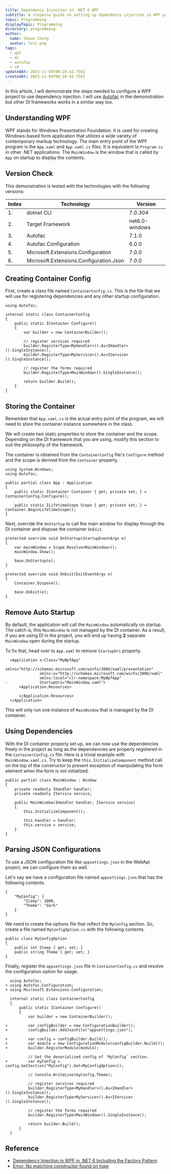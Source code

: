 ```yaml
---
title: Dependency Injection in .NET 6 WPF
subtitle: A stepwise guide on setting up dependency injection in WPF project with Autofac
topic: Programming
displayTopic: Programming
directory: programming
author:
  name: Shaun Chong
  avatar: levi.png
tags:
  - wpf
  - di
  - autofac
  - c#
updatedAt: 2023-11-04T08:28:42.756Z
createdAt: 2023-11-04T08:28:42.756Z
---
```


In this article, I will demonstrate the steps needed to configure a WPF project to use dependency injection. I will use [Autofac](https://autofac.org/) in the demonstration but other DI frameworks works in a similar way too.

## Understanding WPF

WPF stands for Windows Presentation Foundation. It is used for creating Windows-based form application that utilizes a wide variety of contemporary markup technology. The main entry point of the WPF program is the `App.xaml` and `App.xaml.cs` files. It is equivalent to `Program.cs` in other .NET applications. The `MainWindow` is the window that is called by `App` on startup to display the contents.

## Version Check

This demonstration is tested with the technologies with the following versions:

| Index | Technology                              | Version        |
| ----- | --------------------------------------- | -------------- |
| 1.    | dotnet CLI                              | 7.0.304        |
| 2.    | Target Framework                        | net6.0-windows |
| 3.    | Autofac                                 | 7.1.0          |
| 4.    | Autofac.Configuration                   | 6.0.0          |
| 5.    | Microsoft.Extensions.Configuration      | 7.0.0          |
| 6.    | Microsoft.Extensions.Configuration.Json | 7.0.0          |

## Creating Container Config

First, create a class file named `ContainerConfig.cs`. This is the file that we will use for registering dependencies and any other startup configuration.

```cs[ContainerConfig.cs]
using Autofac;

internal static class ContainerConfig
{
	public static IContainer Configure()
	{
		var builder = new ContainerBuilder();

		// register services required
		builder.RegisterType<MyHandler>().As<IHandler>().SingleInstance();
		builder.RegisterType<MyService>().As<IService>().SingleInstance();

		// register the forms required
		builder.RegisterType<MainWindow>().SingleInstance();

		return builder.Build();
	}
}
```

## Storing the Container

Remember that `App.xaml.cs` is the actual entry point of the program, we will need to store the container instance somewhere in the class.

We will create two static properties to store the container and the scope. Depending on the DI framework that you are using, modify this section to suit the philosophy of the framework.

The container is obtained from the `ContainerConfig` file's `Configure` method and the scope is derived from the `Container` property.

```cs[App.xaml.cs]
using System.Windows;
using Autofac;

public partial class App : Application
{
	public static IContainer Container { get; private set; } = ContainerConfig.Configure();

	public static ILifetimeScope Scope { get; private set; } = Container.BeginLifetimeScope();
}
```

Next, override the `OnStartup` to call the main window for display through the DI container and dispose the container `OnExit`.

```cs[App.xaml.cs]
protected override void OnStartup(StartupEventArgs e)
{
	var mainWindow = Scope.Resolve<MainWindow>();
	mainWindow.Show();

	base.OnStartup(e);
}

protected override void OnExit(ExitEventArgs e)
{
	Container.Dispose();

	base.OnExit(e);
}
```

## Remove Auto Startup

By default, the application will call the `MainWindow` automatically on startup. The catch is, this `MainWindow` is not managed by the DI container. As a result, if you are using DI in the project, you will end up having **2** separate `MainWindow` open during the startup.

To fix that, head over to `App.xaml` to remove `StartupUri` property.

```diff[App.xaml]
  <Application x:Class="MyWpfApp"
               xmlns="http://schemas.microsoft.com/winfx/2006/xaml/presentation"
               xmlns:x="http://schemas.microsoft.com/winfx/2006/xaml"
               xmlns:local="clr-namespace:MyWpfApp"
-              StartupUri="MainWindow.xaml">
      <Application.Resources>

      </Application.Resources>
  </Application>
```

This will only run one instance of `MainWindow` that is managed by the DI container.

## Using Dependencies

With the DI container properly set up, we can now use the dependencies freely in the project as long as the dependencies are properly registered in the `ContainerConfig.cs` file. Here is a trivial example with `MainWindow.xaml.cs`. Try to keep the `this.InitializeComponent` method call on the top of the constructor to prevent exception of manipulating the form element when the form is not initialized.

```cs[MainWindow.xaml.cs]
public partial class MainWindow : Window
{
	private readonly IHandler handler;
	private readonly IService service;

	public MainWindow(IHandler handler, IService service)
	{
		this.InitializeComponent();

		this.handler = handler;
		this.service = service;
	}
}
```

## Parsing JSON Configurations

To use a JSON configuration file like `appsettings.json` in the WebApi project, we can configure them as well.

Let's say we have a configuration file named `appsettings.json` that has the following contents.

```json[appsettings.json]
{
	"MyConfig": {
		"Sleep": 1000,
		"Theme": "dark"
	}
}
```

We need to create the options file that reflect the `MyConfig` section. So, create a file named `MyConfigOption.cs` with the following contents.

```cs[MyConfigOption.cs]
public class MyConfigOption
{
	public int Sleep { get; set; }
	public string Theme { get; set; }
}
```

Finally, register the `appsettings.json` file in `ContainerConfig.cs` and resolve the configuration option for usage.

```diff[ContainerConfig.cs]
  using Autofac;
+ using Autofac.Configuration;
+ using Microsoft.Extensions.Configuration;

  internal static class ContainerConfig
  {
	  public static IContainer Configure()
	  {
		  var builder = new ContainerBuilder();

+   	  var configBuilder = new ConfigurationBuilder();
+         configBuilder.AddJsonFile("appsettings.json");

+         var config = configBuilder.Build();
+         var module = new ConfigurationModule(configBuilder.Build());
+         builder.RegisterModule(module);

		  // Get the deserialized config of `MyConfig` section.
+         var myConfig = config.GetSection("MyConfig").Get<MyConfigOption>();

		  // Console.WriteLine(myConfig.Theme);

		  // register services required
		  builder.RegisterType<MyHandler>().As<IHandler>().SingleInstance();
		  builder.RegisterType<MyService>().As<IService>().SingleInstance();

		  // register the forms required
		  builder.RegisterType<MainWindow>().SingleInstance();

		  return builder.Build();
	  }
  }
```

## Reference

- [Dependency Injection in WPF in .NET 6 Including the Factory Pattern](https://www.youtube.com/watch?v=dLR_D2IJE1M)
- [Error: No matching constructor found on type](https://stackoverflow.com/questions/41327777/error-no-matching-constructor-found-on-type)

